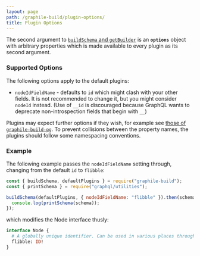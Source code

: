 ```yaml
---
layout: page
path: /graphile-build/plugin-options/
title: Plugin Options
---
```


The second argument to
[`buildSchema` and `getBuilder`](/graphile-build/graphile-build/#the-graphile-build-module)
is an **`options`** object with arbitrary properties which is made available to
every plugin as its second argument.

### Supported Options

The following options apply to the default plugins:

- `nodeIdFieldName` - defaults to `id` which might clash with your other fields.
  It is not recommended to change it, but you might consider `nodeId` instead.
  (Use of `__id` is discouraged because GraphQL wants to deprecate
  non-introspection fields that begin with `__`)

Plugins may expect further options if they wish, for example see
[those of `graphile-build-pg`](/graphile-build-pg/settings/). To prevent
collisions between the property names, the plugins should follow some
namespacing conventions.

### Example

The following example passes the `nodeIdFieldName` setting through, changing
from the default `id` to `flibble`:

<!-- source: examples/empty-schema-with-options.js -->

```js
const { buildSchema, defaultPlugins } = require("graphile-build");
const { printSchema } = require("graphql/utilities");

buildSchema(defaultPlugins, { nodeIdFieldName: "flibble" }).then(schema => {
  console.log(printSchema(schema));
});
```

which modifies the Node interface thusly:

```graphql
interface Node {
  # A globally unique identifier. Can be used in various places throughout the system to identify this single value.
  flibble: ID!
}
```

